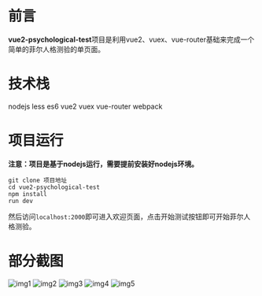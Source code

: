# 前言
**vue2-psychological-test**项目是利用vue2、vuex、vue-router基础来完成一个简单的菲尔人格测验的单页面。
# 技术栈
nodejs less es6 vue2 vuex vue-router webpack
# 项目运行
**注意：项目是基于nodejs运行，需要提前安装好nodejs环境。**

```
git clone 项目地址
cd vue2-psychological-test
npm install
run dev
```
然后访问```localhost:2000```即可进入欢迎页面，点击开始测试按钮即可开始菲尔人格测验。
# 部分截图
![img1](https://github.com/nut77/vue2-psychological-test/raw/master/screenshots/1.png)
![img2](https://github.com/nut77/vue2-psychological-test/raw/master/screenshots/2.png)
![img3](https://github.com/nut77/vue2-psychological-test/raw/master/screenshots/3.png)
![img4](https://github.com/nut77/vue2-psychological-test/raw/master/screenshots/4.png)
![img5](https://github.com/nut77/vue2-psychological-test/raw/master/screenshots/5.png)
